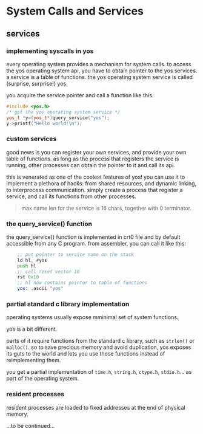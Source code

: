 # System Calls and Services

## services

### implementing syscalls in yos

every operating system provides a mechanism for system calls. 
to access the yos operating system api, you have to obtain
pointer to the yos services. a service is a table of functions. 
the yos operating system service is called (surprise, surprise!) 
yos. 

you acquire the service pointer and call a function like this.

~~~cpp
#include <yos.h>
/* get the yos operating system service */
yos_t *y=(yos_t*)query_service("yos");
y->printf("Hello world!\n");
~~~

### custom services

good news is you can register your own services, and provide your
own table of functions. as long as the process that registers 
the service is running, other processes can obtain the pointer
to it and call its api. 

this is venerated as one of the coolest features of yos! 
you can use it to implement a plethora of hacks: from shared 
resources, and dynamic linking, to interprocess communication.
simply create a process that register a service, and call its 
functions from other processes.

 > max name len for the service is 16 chars, together with 0 terminator.

### the query_service() function

the query_service() function is implemented in crt0 file and
by default accessible from any C program. from assembler,
you can call it like this:

~~~asm
    ;; put pointer to service name on the stack
    ld hl, #yos
    push hl
    ;; call reset vector 10
    rst 0x10
    ;; hl now contains pointer to table of functions
    yos: .ascii "yos"
~~~

### partial standard c library implementation

operating systems usually expose mminimal set of system functions. 

yos is a bit different.

parts of it require functions from the standard c library, such as
`strlen()` or `malloc()`. so to save precious memory and avoid 
duplication, yos exposes its guts to the world and lets you use
those functions instead of reimplementing them.

you get a partial implementation of `time.h`, `string.h`, `ctype.h`,
`stdio.h`... as part of the operating system.

### resident processes

resident processes are loaded to fixed addresses at 
the end of physical memory.


...to be continued...

